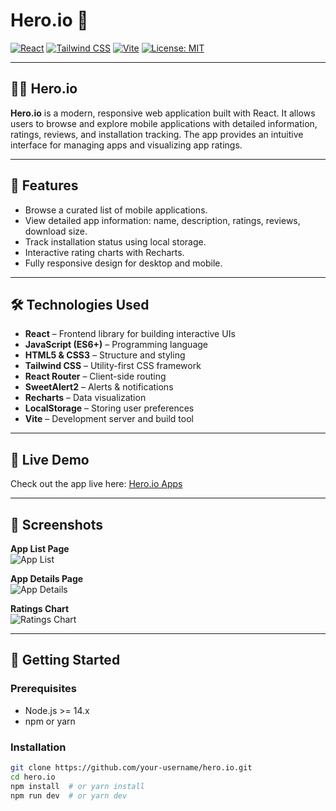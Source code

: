 # Hero.io 📱

[![React](https://img.shields.io/badge/React-17.0.2-blue?logo=react&logoColor=white)](https://reactjs.org/)
[![Tailwind CSS](https://img.shields.io/badge/Tailwind%20CSS-3.3.0-blue?logo=tailwind-css&logoColor=white)](https://tailwindcss.com/)
[![Vite](https://img.shields.io/badge/Vite-4.0.0-brightgreen?logo=vite&logoColor=white)](https://vitejs.dev/)
[![License: MIT](https://img.shields.io/badge/License-MIT-yellow.svg)](https://opensource.org/licenses/MIT)

---

## 🦸‍♂️ Hero.io

**Hero.io** is a modern, responsive web application built with React. It allows users to browse and explore mobile applications with detailed information, ratings, reviews, and installation tracking. The app provides an intuitive interface for managing apps and visualizing app ratings.

---

## 🌟 Features

- Browse a curated list of mobile applications.
- View detailed app information: name, description, ratings, reviews, download size.
- Track installation status using local storage.
- Interactive rating charts with Recharts.
- Fully responsive design for desktop and mobile.

---

## 🛠 Technologies Used

- **React** – Frontend library for building interactive UIs  
- **JavaScript (ES6+)** – Programming language  
- **HTML5 & CSS3** – Structure and styling  
- **Tailwind CSS** – Utility-first CSS framework  
- **React Router** – Client-side routing  
- **SweetAlert2** – Alerts & notifications  
- **Recharts** – Data visualization  
- **LocalStorage** – Storing user preferences  
- **Vite** – Development server and build tool  

---

## 🚀 Live Demo

Check out the app live here: [Hero.io Apps](https://hamim-hero-io.netlify.app/apps)

---

## 📸 Screenshots

**App List Page**  
![App List](https://via.placeholder.com/800x400?text=App+List+Page)

**App Details Page**  
![App Details](https://via.placeholder.com/800x400?text=App+Details+Page)

**Ratings Chart**  
![Ratings Chart](https://via.placeholder.com/800x400?text=Ratings+Chart)

---

## 📝 Getting Started

### Prerequisites

- Node.js >= 14.x
- npm or yarn

### Installation

```bash
git clone https://github.com/your-username/hero.io.git
cd hero.io
npm install  # or yarn install
npm run dev  # or yarn dev
